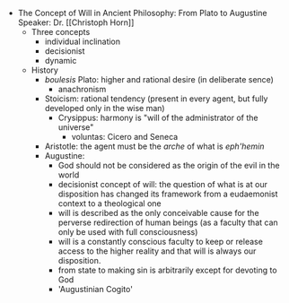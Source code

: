 - The Concept of Will in Ancient Philosophy: From Plato to Augustine
  Speaker: Dr. [[Christoph Horn]]
	- Three concepts
		- individual inclination
		- decisionist
		- dynamic
	- History
		- *boulesis* Plato: higher and rational desire (in deliberate sence)
			- anachronism
		- Stoicism: rational tendency (present in every agent, but fully developed only in the wise man)
			- Crysippus: harmony is "will of the administrator of the universe"
				- voluntas: Cicero and Seneca
		- Aristotle: the agent must be the _arche_ of what is _eph'hemin_
		- Augustine:
			- God should not be considered as the origin of the evil in the world
			- decisionist concept of will: the question of what is at our disposition has changed its framework from a eudaemonist context to a theological one
			- will is described as the only conceivable cause for the perverse redirection of human beings (as a faculty that can only be used with full consciousness)
			- will is a constantly conscious faculty to keep or release access to the higher reality and that will is always our disposition.
			- from state to making sin is arbitrarily except for devoting to God
			- 'Augustinian Cogito'